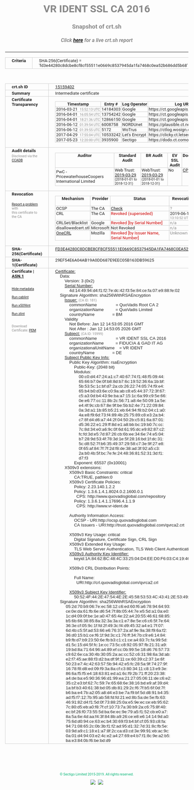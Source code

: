 # VR IDENT SSL CA 2016
### Snapshot of crt.sh
##### Click [here](https://crt.sh/?q=FD3E44280C8DCBE8CF8CF55511E0669C8537945DA1FA7468C0EA52B686DD5B68) for a live crt.sh report

---
<!DOCTYPE HTML PUBLIC "-//W3C//DTD HTML 4.0 Transitional//EN">
<HTML>
<HEAD>
  <META http-equiv="Content-Type" content="text/html; charset=UTF-8">
  <TITLE>crt.sh | fd3e44280c8dcbe8cf8cf55511e0669c8537945da1fa7468c0ea52b686dd5b68</TITLE>
  <META name="description" content="Free CT Log Certificate Search Tool from Sectigo (formerly Comodo CA)">
  <META name="keywords" content="crt.sh, CT, Certificate Transparency, Certificate Search, SSL Certificate, Sectigo, Comodo CA">
  <LINK href="//fonts.googleapis.com/css?family=Roboto+Mono|Roboto:400,400i,700,700i" rel="stylesheet">
  <STYLE type="text/css">
    a {
      white-space: nowrap;
    }
    body {
      color: #888888;
      font: 12pt Roboto, sans-serif;
      padding-top: 10px;
      text-align: center
    }
    form {
      margin: 0px
    }
    span {
      border-radius: 10px
    }
    span.heading {
      color: #888888;
      font: 12pt Roboto, sans-serif
    }
    span.title {
      background-color: #00B373;
      color: #FFFFFF;
      font: bold 18pt Roboto, sans-serif;
      padding: 0px 5px
    }
    span.text {
      color: #888888;
      font: 10pt Roboto, sans-serif
    }
    span.whiteongrey {
      background-color: #D9D9D6;
      color: #FFFFFF;
      font: bold 18pt Roboto, sans-serif;
      padding: 0px 5px
    }
    table {
      border-collapse: collapse;
      color: #222222;
      font: 10pt Roboto, sans-serif;
      margin-left: auto;
      margin-right: auto
    }
    table.options {
      border: none;
      margin-left: 10px
    }
    td, th {
      border: 1px solid #CCCCCC;
      padding: 0px 2px;
      text-align: left;
      vertical-align: top
    }
    td.outer, th.outer {
      border: 1px solid #CCCCCC;
      padding: 2px 20px;
      text-align: left
    }
    th.heading {
      color: #888888;
      font: bold italic 12pt Roboto, sans-serif;
      padding: 20px 0px 0px;
      text-align: center
    }
    th.options, td.options {
      border: none;
      vertical-align: middle
    }
    td.text {
      font: 10pt "Roboto Mono", sans-serif;
      padding: 2px 20px
    }
    td.heading {
      border: none;
      color: #888888;
      font: 12pt Roboto, sans-serif;
      padding-top: 20px;
      text-align: center
    }
    table.lint td, th {
      text-align: center
    }
    .button {
      background-color: #00B373;
      border-radius: 10px;
      color: #FFFFFF;
      font: bold 13pt Roboto, sans-serif
    }
    .copyright {
      font: 8pt Roboto, sans-serif;
      color: #00B373
    }
    .input {
      border: 1px solid #888888;
      font-weight: bold;
      text-align: center
    }
    .small {
      font: 8pt Roboto, sans-serif;
      color: #888888
    }
    .error {
      background-color: #FFDFDF;
      color: #CC0000;
      font-weight: bold
    }
    .fatal {
      background-color: #0000AA;
      color: #FFFFFF;
      font-weight: bold
    }
    .notice {
      background-color: #FFFFDF;
      color: #606000
    }
    .warning {
      background-color: #FFEFDF;
      color: #DF6000
    }
  </STYLE>
</HEAD>
<BODY>

<TABLE>
  <TR>
    <TH class="outer">Criteria</TH>
    <TD class="outer">SHA-256(Certificate) = 'fd3e44280c8dcbe8cf8cf55511e0669c8537945da1fa7468c0ea52b686dd5b68'</TD>
  </TR>
</TABLE>
<BR>
<TABLE>
  <TR>
    <TH class="outer">crt.sh ID</TH>
    <TD class="outer"><A href="?id=15159402">15159402</A></TD>
  </TR>
  <TR>
    <TH class="outer">Summary</TH>
    <TD class="outer">Intermediate certificate</TD>
  </TR>
  <TR>
    <TH class="outer">Certificate<BR>Transparency</TH>
    <TD class="outer">
<TABLE class="options" style="margin-left:0px">
  <TR>
    <TH>Timestamp</TH>
    <TH>Entry #</TH>
    <TH>Log Operator</TH>
    <TH>Log URL</TH>
  </TR>
  <TR>
    <TD>2016-03-21&nbsp; <FONT class="small">15:52:13 UTC</FONT></TD>
    <TD>14184303</TD>
    <TD>Google</TD>
    <TD>https://ct.googleapis.com/pilot</TD>
  </TR>
  <TR>
    <TD>2016-04-01&nbsp; <FONT class="small">16:05:54 UTC</FONT></TD>
    <TD>13754242</TD>
    <TD>Google</TD>
    <TD>https://ct.googleapis.com/aviator</TD>
  </TR>
  <TR>
    <TD>2016-04-01&nbsp; <FONT class="small">18:21:36 UTC</FONT></TD>
    <TD>12866150</TD>
    <TD>Google</TD>
    <TD>https://ct.googleapis.com/rocketeer</TD>
  </TR>
  <TR>
    <TD>2016-06-12&nbsp; <FONT class="small">01:39:54 UTC</FONT></TD>
    <TD>6008758</TD>
    <TD>NORDUnet</TD>
    <TD>https://plausible.ct.nordu.net</TD>
  </TR>
  <TR>
    <TD>2016-06-12&nbsp; <FONT class="small">01:39:55 UTC</FONT></TD>
    <TD>5172</TD>
    <TD>WoTrus</TD>
    <TD>https://ctlog.wosign.com</TD>
  </TR>
  <TR>
    <TD>2017-04-29&nbsp; <FONT class="small">17:55:04 UTC</FONT></TD>
    <TD>10533242</TD>
    <TD>Let's Encrypt</TD>
    <TD>https://clicky.ct.letsencrypt.org</TD>
  </TR>
  <TR>
    <TD>2017-05-23&nbsp; <FONT class="small">12:20:00 UTC</FONT></TD>
    <TD>3935900</TD>
    <TD>Sectigo</TD>
    <TD>https://dodo.ct.comodo.com</TD>
  </TR>
</TABLE>
    </TD>
  </TR>
  <TR>
    <TH class="outer">Audit details<BR>
      <DIV class="small" style="padding-top:3px">Disclosed via the
        <A href="//ccadb-public.secure.force.com/mozilla/PublicAllIntermediateCerts" target="_blank">CCADB</A></DIV>
    </TH>
    <TD class="outer">
<TABLE class="options" style="margin-left:0px">
  <TR>
    <TH>Auditor</TH>
    <TH>Standard Audit</TH>
    <TH>BR Audit</TH>
    <TH>EV SSL Audit</TH>
    <TH>Documents</TH>
    <TH>CCADB</TH>
    <TH>Root Owner / Certificate</TH>
  </TR>
  <TR>
    <TD style="vertical-align:middle">PwC - PricewaterhouseCoopers International Limited</TD>
    <TD>Web Trust:
      <A href="https://www.cpacanada.ca/generichandlers/CPACHandler.ashx?attachmentid=227604" target="_blank">2019-03-29</A>
      <BR><FONT style="font-size:8pt">(2018-01-01 to 2018-12-31)</FONT></TD>
    <TD>WebTrust:
      <A href="https://www.cpacanada.ca/generichandlers/CPACHandler.ashx?attachmentid=227605" target="_blank">2019-03-29</A>
      <BR><FONT style="font-size:8pt">(2018-01-01 to 2018-12-31)</FONT></TD>
    <TD>No    <TD>
      <A href="https://www.fiduciagad.de/leistungen/services/vr-ident-Zertifikate.html" target="blank">CP</A>
      <A href="https://www.fiduciagad.de/leistungen/services/vr-ident-Zertifikate.html" target="blank">CPS</A>
    </TD>
    <TD><A href="//ccadb.force.com/001o000000kJynGAAS" target="_blank">001o000000kJynGAAS</A></TD>
    <TD><A href="/?id=2472">QuoVadis</A></TD>
  </TR>
</TABLE>
    </TD>
  </TR>
  <TR>
    <TH class="outer">Revocation<BR><BR>
      <DIV class="small" style="padding-top:3px"><A href="?id=15159402&opt=problemreporting">Report a problem</A> with<BR>this certificate to the CA</DIV></TH>
    <TD class="outer">
      <TABLE class="options" style="margin-left:0px">
        <TR>
          <TH>Mechanism</TH>
          <TH>Provider</TH>
          <TH>Status</TH>
          <TH>Revocation Date</TH>
          <TH>Last Observed in CRL</TH>
          <TH>Last Checked <SPAN style="color:#CC0000;vertical-align:middle;font-size:70%;font-weight:normal">(Error)</SPAN></TH>
        </TR>
        <TR>
          <TD>OCSP</TD>
          <TD>The CA</TD>
          <TD><A href="?id=15159402&opt=ocsp">Check</A></TD>
          <TD><SPAN style="color:#888888">?</SPAN></TD>
          <TD><SPAN style="color:#888888">n/a</SPAN></TD>
          <TD><SPAN style="color:#888888">?</SPAN></TD>
        </TR>
        <TR>
          <TD>CRL</TD>
          <TD>The CA</TD>
          <TD><SPAN style="color:#CC0000">Revoked (superseded)</SPAN></TD><TD>2019-06-17&nbsp; <FONT class="small">13:10:52 UTC</FONT></TD><TD>2019-09-23&nbsp; <FONT class="small">20:36:07 UTC</FONT></TD><TD>2019-12-04&nbsp; <FONT class="small">17:11:32 UTC</FONT></TD>
        </TR>
        <TR>
          <TD>CRLSet/Blacklist</TD>
          <TD>Google</TD>
          <TD><SPAN style="color:#CC0000">Revoked [by Serial Number]</SPAN></TD>
          <TD><SPAN style="color:#888888">n/a</SPAN></TD>
          <TD><SPAN style="color:#888888">n/a</SPAN></TD>
          <TD><SPAN style="color:#888888">n/a</SPAN></TD>
        </TR>
        <TR>
          <TD>disallowedcert.stl</TD>
          <TD>Microsoft</TD>
          <TD>Not Revoked</TD>
          <TD><SPAN style="color:#888888">n/a</SPAN></TD>
          <TD><SPAN style="color:#888888">n/a</SPAN></TD>
          <TD><SPAN style="color:#888888">n/a</SPAN></TD>
        </TR>
        <TR>
          <TD><A href="/mozilla-onecrl" target="_blank">OneCRL</A></TD>
          <TD>Mozilla</TD>
          <TD><SPAN style="color:#CC0000">Revoked [by Issuer Name, Serial Number]</SPAN></TD><TD><SPAN style="color:#888888">Unknown</SPAN></TD>
          <TD><SPAN style="color:#888888">n/a</SPAN></TD>
          <TD><SPAN style="color:#888888">n/a</SPAN></TD>
        </TR>
      </TABLE>
    </TD>
  </TR>
  <TR>
    <TH class="outer">SHA-256(Certificate)</TH>
    <TD class="outer"><A href="//censys.io/certificates/fd3e44280c8dcbe8cf8cf55511e0669c8537945da1fa7468c0ea52b686dd5b68">FD3E44280C8DCBE8CF8CF55511E0669C8537945DA1FA7468C0EA52B686DD5B68</A></TD>
  </TR>
  <TR>
    <TH class="outer">SHA-1(Certificate)</TH>
    <TD class="outer">29EF54E6A04AB19A0DD687E9EEC05B163DB59625</TD>
  </TR>
  <TR>
    <TH class="outer">Certificate | <A href="?asn1=15159402">ASN.1</A>
      <SPAN class="small"><BR>
      <BR><BR><A href="?id=15159402&opt=nometadata">Hide metadata</A>
      <BR><BR><A href="?id=15159402&opt=cablint">Run cablint</A>
      <BR><BR><A href="?id=15159402&opt=x509lint">Run x509lint</A>
      <BR><BR><A href="?id=15159402&opt=zlint">Run zlint</A>
      <BR><BR><BR>Download Certificate: <A href="?d=15159402">PEM</A>
      </SPAN>
    </TH>
    <TD class="text"><A href="?d=15159402">Certificate:</A><BR>&nbsp;&nbsp;&nbsp;&nbsp;Data:<BR>&nbsp;&nbsp;&nbsp;&nbsp;&nbsp;&nbsp;&nbsp;&nbsp;Version:&nbsp;3&nbsp;(0x2)<BR>&nbsp;&nbsp;&nbsp;&nbsp;&nbsp;&nbsp;&nbsp;&nbsp;<A href="?serial=4d144994d4f1f27edc42f35e84cefa07e988fe02">Serial&nbsp;Number:</A><BR>&nbsp;&nbsp;&nbsp;&nbsp;&nbsp;&nbsp;&nbsp;&nbsp;&nbsp;&nbsp;&nbsp;&nbsp;4d:14:49:94:d4:f1:f2:7e:dc:42:f3:5e:84:ce:fa:07:e9:88:fe:02<BR>&nbsp;&nbsp;&nbsp;&nbsp;Signature&nbsp;Algorithm:&nbsp;sha256WithRSAEncryption<BR>&nbsp;&nbsp;&nbsp;&nbsp;&nbsp;&nbsp;&nbsp;&nbsp;<A href="?caid=181">Issuer:</A> <SPAN class="small">(CA ID: 181)</SPAN><BR>&nbsp;&nbsp;&nbsp;&nbsp;&nbsp;&nbsp;&nbsp;&nbsp;&nbsp;&nbsp;&nbsp;&nbsp;commonName&nbsp;&nbsp;&nbsp;&nbsp;&nbsp;&nbsp;&nbsp;&nbsp;&nbsp;&nbsp;&nbsp;&nbsp;&nbsp;&nbsp;&nbsp;&nbsp;=&nbsp;QuoVadis&nbsp;Root&nbsp;CA&nbsp;2<BR>&nbsp;&nbsp;&nbsp;&nbsp;&nbsp;&nbsp;&nbsp;&nbsp;&nbsp;&nbsp;&nbsp;&nbsp;organizationName&nbsp;&nbsp;&nbsp;&nbsp;&nbsp;&nbsp;&nbsp;&nbsp;&nbsp;&nbsp;=&nbsp;QuoVadis&nbsp;Limited<BR>&nbsp;&nbsp;&nbsp;&nbsp;&nbsp;&nbsp;&nbsp;&nbsp;&nbsp;&nbsp;&nbsp;&nbsp;countryName&nbsp;&nbsp;&nbsp;&nbsp;&nbsp;&nbsp;&nbsp;&nbsp;&nbsp;&nbsp;&nbsp;&nbsp;&nbsp;&nbsp;&nbsp;=&nbsp;BM<BR>&nbsp;&nbsp;&nbsp;&nbsp;&nbsp;&nbsp;&nbsp;&nbsp;Validity<BR>&nbsp;&nbsp;&nbsp;&nbsp;&nbsp;&nbsp;&nbsp;&nbsp;&nbsp;&nbsp;&nbsp;&nbsp;Not&nbsp;Before:&nbsp;Jan&nbsp;12&nbsp;14:53:05&nbsp;2016&nbsp;GMT<BR>&nbsp;&nbsp;&nbsp;&nbsp;&nbsp;&nbsp;&nbsp;&nbsp;&nbsp;&nbsp;&nbsp;&nbsp;Not&nbsp;After&nbsp;:&nbsp;Jan&nbsp;12&nbsp;14:53:05&nbsp;2026&nbsp;GMT<BR>&nbsp;&nbsp;&nbsp;&nbsp;&nbsp;&nbsp;&nbsp;&nbsp;<A href="?caid=15999">Subject:</A> <SPAN class="small">(CA ID: 15999)</SPAN><BR>&nbsp;&nbsp;&nbsp;&nbsp;&nbsp;&nbsp;&nbsp;&nbsp;&nbsp;&nbsp;&nbsp;&nbsp;commonName&nbsp;&nbsp;&nbsp;&nbsp;&nbsp;&nbsp;&nbsp;&nbsp;&nbsp;&nbsp;&nbsp;&nbsp;&nbsp;&nbsp;&nbsp;&nbsp;=&nbsp;VR&nbsp;IDENT&nbsp;SSL&nbsp;CA&nbsp;2016<BR>&nbsp;&nbsp;&nbsp;&nbsp;&nbsp;&nbsp;&nbsp;&nbsp;&nbsp;&nbsp;&nbsp;&nbsp;organizationName&nbsp;&nbsp;&nbsp;&nbsp;&nbsp;&nbsp;&nbsp;&nbsp;&nbsp;&nbsp;=&nbsp;FIDUCIA&nbsp;&amp;&nbsp;GAD&nbsp;IT&nbsp;AG<BR>&nbsp;&nbsp;&nbsp;&nbsp;&nbsp;&nbsp;&nbsp;&nbsp;&nbsp;&nbsp;&nbsp;&nbsp;organizationalUnitName&nbsp;&nbsp;&nbsp;&nbsp;=&nbsp;VR&nbsp;IDENT<BR>&nbsp;&nbsp;&nbsp;&nbsp;&nbsp;&nbsp;&nbsp;&nbsp;&nbsp;&nbsp;&nbsp;&nbsp;countryName&nbsp;&nbsp;&nbsp;&nbsp;&nbsp;&nbsp;&nbsp;&nbsp;&nbsp;&nbsp;&nbsp;&nbsp;&nbsp;&nbsp;&nbsp;=&nbsp;DE<BR>&nbsp;&nbsp;&nbsp;&nbsp;&nbsp;&nbsp;&nbsp;&nbsp;<A href="?spkisha256=0c995800e03b197f1deca9331f51cfbe598fa0f4b46595087c0abcbf783f0eaa">Subject&nbsp;Public&nbsp;Key&nbsp;Info:</A><BR>&nbsp;&nbsp;&nbsp;&nbsp;&nbsp;&nbsp;&nbsp;&nbsp;&nbsp;&nbsp;&nbsp;&nbsp;Public&nbsp;Key&nbsp;Algorithm:&nbsp;rsaEncryption<BR>&nbsp;&nbsp;&nbsp;&nbsp;&nbsp;&nbsp;&nbsp;&nbsp;&nbsp;&nbsp;&nbsp;&nbsp;&nbsp;&nbsp;&nbsp;&nbsp;Public-Key:&nbsp;(2048&nbsp;bit)<BR>&nbsp;&nbsp;&nbsp;&nbsp;&nbsp;&nbsp;&nbsp;&nbsp;&nbsp;&nbsp;&nbsp;&nbsp;&nbsp;&nbsp;&nbsp;&nbsp;Modulus:<BR>&nbsp;&nbsp;&nbsp;&nbsp;&nbsp;&nbsp;&nbsp;&nbsp;&nbsp;&nbsp;&nbsp;&nbsp;&nbsp;&nbsp;&nbsp;&nbsp;&nbsp;&nbsp;&nbsp;&nbsp;00:c0:d4:47:24:a1:c7:40:67:74:f1:48:f5:09:44:<BR>&nbsp;&nbsp;&nbsp;&nbsp;&nbsp;&nbsp;&nbsp;&nbsp;&nbsp;&nbsp;&nbsp;&nbsp;&nbsp;&nbsp;&nbsp;&nbsp;&nbsp;&nbsp;&nbsp;&nbsp;65:66:b7:0e:0f:b8:8d:b7:6c:19:52:36:6a:1b:bf:<BR>&nbsp;&nbsp;&nbsp;&nbsp;&nbsp;&nbsp;&nbsp;&nbsp;&nbsp;&nbsp;&nbsp;&nbsp;&nbsp;&nbsp;&nbsp;&nbsp;&nbsp;&nbsp;&nbsp;&nbsp;5b:53:5c:1c:bf:d7:2a:cb:26:22:74:05:74:f9:e4:<BR>&nbsp;&nbsp;&nbsp;&nbsp;&nbsp;&nbsp;&nbsp;&nbsp;&nbsp;&nbsp;&nbsp;&nbsp;&nbsp;&nbsp;&nbsp;&nbsp;&nbsp;&nbsp;&nbsp;&nbsp;65:b4:b0:d3:6e:c0:9a:ab:c8:e5:44:37:72:3f:67:<BR>&nbsp;&nbsp;&nbsp;&nbsp;&nbsp;&nbsp;&nbsp;&nbsp;&nbsp;&nbsp;&nbsp;&nbsp;&nbsp;&nbsp;&nbsp;&nbsp;&nbsp;&nbsp;&nbsp;&nbsp;c5:a3:0d:b4:43:9e:ba:a7:15:1c:6a:99:c9:5e:66:<BR>&nbsp;&nbsp;&nbsp;&nbsp;&nbsp;&nbsp;&nbsp;&nbsp;&nbsp;&nbsp;&nbsp;&nbsp;&nbsp;&nbsp;&nbsp;&nbsp;&nbsp;&nbsp;&nbsp;&nbsp;0e:e6:77:cc:11:8b:2c:56:71:a8:4e:50:09:1a:5e:<BR>&nbsp;&nbsp;&nbsp;&nbsp;&nbsp;&nbsp;&nbsp;&nbsp;&nbsp;&nbsp;&nbsp;&nbsp;&nbsp;&nbsp;&nbsp;&nbsp;&nbsp;&nbsp;&nbsp;&nbsp;e4:4f:9c:cb:67:8e:9f:be:5b:b2:4e:71:22:09:84:<BR>&nbsp;&nbsp;&nbsp;&nbsp;&nbsp;&nbsp;&nbsp;&nbsp;&nbsp;&nbsp;&nbsp;&nbsp;&nbsp;&nbsp;&nbsp;&nbsp;&nbsp;&nbsp;&nbsp;&nbsp;0a:3d:a1:1b:85:b5:21:eb:64:94:f8:b2:04:c1:a0:<BR>&nbsp;&nbsp;&nbsp;&nbsp;&nbsp;&nbsp;&nbsp;&nbsp;&nbsp;&nbsp;&nbsp;&nbsp;&nbsp;&nbsp;&nbsp;&nbsp;&nbsp;&nbsp;&nbsp;&nbsp;4a:e8:f9:6d:73:f4:89:4b:25:75:89:c8:e3:2a:b4:<BR>&nbsp;&nbsp;&nbsp;&nbsp;&nbsp;&nbsp;&nbsp;&nbsp;&nbsp;&nbsp;&nbsp;&nbsp;&nbsp;&nbsp;&nbsp;&nbsp;&nbsp;&nbsp;&nbsp;&nbsp;c7:8f:d4:d6:a7:44:2f:04:50:2b:c5:81:6a:87:01:<BR>&nbsp;&nbsp;&nbsp;&nbsp;&nbsp;&nbsp;&nbsp;&nbsp;&nbsp;&nbsp;&nbsp;&nbsp;&nbsp;&nbsp;&nbsp;&nbsp;&nbsp;&nbsp;&nbsp;&nbsp;d5:36:22:e1:29:ff:8d:e1:a8:bb:bc:19:b0:7c:cc:<BR>&nbsp;&nbsp;&nbsp;&nbsp;&nbsp;&nbsp;&nbsp;&nbsp;&nbsp;&nbsp;&nbsp;&nbsp;&nbsp;&nbsp;&nbsp;&nbsp;&nbsp;&nbsp;&nbsp;&nbsp;7c:8d:34:e0:a6:9c:0f:6d:61:95:dc:e9:82:87:c2:<BR>&nbsp;&nbsp;&nbsp;&nbsp;&nbsp;&nbsp;&nbsp;&nbsp;&nbsp;&nbsp;&nbsp;&nbsp;&nbsp;&nbsp;&nbsp;&nbsp;&nbsp;&nbsp;&nbsp;&nbsp;fc:fd:3d:e5:7d:87:26:cb:6b:ee:34:6e:74:e5:04:<BR>&nbsp;&nbsp;&nbsp;&nbsp;&nbsp;&nbsp;&nbsp;&nbsp;&nbsp;&nbsp;&nbsp;&nbsp;&nbsp;&nbsp;&nbsp;&nbsp;&nbsp;&nbsp;&nbsp;&nbsp;b7:28:9d:53:4f:78:3d:1e:5f:28:16:bd:1f:dc:31:<BR>&nbsp;&nbsp;&nbsp;&nbsp;&nbsp;&nbsp;&nbsp;&nbsp;&nbsp;&nbsp;&nbsp;&nbsp;&nbsp;&nbsp;&nbsp;&nbsp;&nbsp;&nbsp;&nbsp;&nbsp;5c:d8:52:7f:b6:35:49:37:29:58:c7:3e:9f:27:e8:<BR>&nbsp;&nbsp;&nbsp;&nbsp;&nbsp;&nbsp;&nbsp;&nbsp;&nbsp;&nbsp;&nbsp;&nbsp;&nbsp;&nbsp;&nbsp;&nbsp;&nbsp;&nbsp;&nbsp;&nbsp;0f:65:af:84:7f:7f:2d:f8:de:38:ad:3f:92:a5:c3:<BR>&nbsp;&nbsp;&nbsp;&nbsp;&nbsp;&nbsp;&nbsp;&nbsp;&nbsp;&nbsp;&nbsp;&nbsp;&nbsp;&nbsp;&nbsp;&nbsp;&nbsp;&nbsp;&nbsp;&nbsp;2a:b0:4b:5f:bc:7e:fe:24:48:36:81:52:31:3d:f1:<BR>&nbsp;&nbsp;&nbsp;&nbsp;&nbsp;&nbsp;&nbsp;&nbsp;&nbsp;&nbsp;&nbsp;&nbsp;&nbsp;&nbsp;&nbsp;&nbsp;&nbsp;&nbsp;&nbsp;&nbsp;d7:f3<BR>&nbsp;&nbsp;&nbsp;&nbsp;&nbsp;&nbsp;&nbsp;&nbsp;&nbsp;&nbsp;&nbsp;&nbsp;&nbsp;&nbsp;&nbsp;&nbsp;Exponent:&nbsp;65537&nbsp;(0x10001)<BR>&nbsp;&nbsp;&nbsp;&nbsp;&nbsp;&nbsp;&nbsp;&nbsp;X509v3&nbsp;extensions:<BR>&nbsp;&nbsp;&nbsp;&nbsp;&nbsp;&nbsp;&nbsp;&nbsp;&nbsp;&nbsp;&nbsp;&nbsp;X509v3&nbsp;Basic&nbsp;Constraints:&nbsp;critical<BR>&nbsp;&nbsp;&nbsp;&nbsp;&nbsp;&nbsp;&nbsp;&nbsp;&nbsp;&nbsp;&nbsp;&nbsp;&nbsp;&nbsp;&nbsp;&nbsp;CA:TRUE,&nbsp;pathlen:0<BR>&nbsp;&nbsp;&nbsp;&nbsp;&nbsp;&nbsp;&nbsp;&nbsp;&nbsp;&nbsp;&nbsp;&nbsp;X509v3&nbsp;Certificate&nbsp;Policies:&nbsp;<BR>&nbsp;&nbsp;&nbsp;&nbsp;&nbsp;&nbsp;&nbsp;&nbsp;&nbsp;&nbsp;&nbsp;&nbsp;&nbsp;&nbsp;&nbsp;&nbsp;Policy:&nbsp;2.23.140.1.2.2<BR>&nbsp;&nbsp;&nbsp;&nbsp;&nbsp;&nbsp;&nbsp;&nbsp;&nbsp;&nbsp;&nbsp;&nbsp;&nbsp;&nbsp;&nbsp;&nbsp;Policy:&nbsp;1.3.6.1.4.1.8024.0.2.1600.0.1<BR>&nbsp;&nbsp;&nbsp;&nbsp;&nbsp;&nbsp;&nbsp;&nbsp;&nbsp;&nbsp;&nbsp;&nbsp;&nbsp;&nbsp;&nbsp;&nbsp;&nbsp;&nbsp;CPS:&nbsp;http://www.quovadisglobal.com/repository<BR>&nbsp;&nbsp;&nbsp;&nbsp;&nbsp;&nbsp;&nbsp;&nbsp;&nbsp;&nbsp;&nbsp;&nbsp;&nbsp;&nbsp;&nbsp;&nbsp;Policy:&nbsp;1.3.6.1.4.1.17696.4.1.1.9<BR>&nbsp;&nbsp;&nbsp;&nbsp;&nbsp;&nbsp;&nbsp;&nbsp;&nbsp;&nbsp;&nbsp;&nbsp;&nbsp;&nbsp;&nbsp;&nbsp;&nbsp;&nbsp;CPS:&nbsp;http://www.vr-ident.de<BR><BR>&nbsp;&nbsp;&nbsp;&nbsp;&nbsp;&nbsp;&nbsp;&nbsp;&nbsp;&nbsp;&nbsp;&nbsp;Authority&nbsp;Information&nbsp;Access:&nbsp;<BR>&nbsp;&nbsp;&nbsp;&nbsp;&nbsp;&nbsp;&nbsp;&nbsp;&nbsp;&nbsp;&nbsp;&nbsp;&nbsp;&nbsp;&nbsp;&nbsp;OCSP&nbsp;-&nbsp;URI:http://ocsp.quovadisglobal.com<BR>&nbsp;&nbsp;&nbsp;&nbsp;&nbsp;&nbsp;&nbsp;&nbsp;&nbsp;&nbsp;&nbsp;&nbsp;&nbsp;&nbsp;&nbsp;&nbsp;CA&nbsp;Issuers&nbsp;-&nbsp;URI:http://trust.quovadisglobal.com/qvrca2.crt<BR><BR>&nbsp;&nbsp;&nbsp;&nbsp;&nbsp;&nbsp;&nbsp;&nbsp;&nbsp;&nbsp;&nbsp;&nbsp;X509v3&nbsp;Key&nbsp;Usage:&nbsp;critical<BR>&nbsp;&nbsp;&nbsp;&nbsp;&nbsp;&nbsp;&nbsp;&nbsp;&nbsp;&nbsp;&nbsp;&nbsp;&nbsp;&nbsp;&nbsp;&nbsp;Digital&nbsp;Signature,&nbsp;Certificate&nbsp;Sign,&nbsp;CRL&nbsp;Sign<BR>&nbsp;&nbsp;&nbsp;&nbsp;&nbsp;&nbsp;&nbsp;&nbsp;&nbsp;&nbsp;&nbsp;&nbsp;X509v3&nbsp;Extended&nbsp;Key&nbsp;Usage:&nbsp;<BR>&nbsp;&nbsp;&nbsp;&nbsp;&nbsp;&nbsp;&nbsp;&nbsp;&nbsp;&nbsp;&nbsp;&nbsp;&nbsp;&nbsp;&nbsp;&nbsp;TLS&nbsp;Web&nbsp;Server&nbsp;Authentication,&nbsp;TLS&nbsp;Web&nbsp;Client&nbsp;Authentication,&nbsp;OCSP&nbsp;Signing<BR>&nbsp;&nbsp;&nbsp;&nbsp;&nbsp;&nbsp;&nbsp;&nbsp;&nbsp;&nbsp;&nbsp;&nbsp;<A href="?ski=1a8462bc484c332504d4eed0f603c41946d1946b">X509v3&nbsp;Authority&nbsp;Key&nbsp;Identifier:</A><BR>&nbsp;&nbsp;&nbsp;&nbsp;&nbsp;&nbsp;&nbsp;&nbsp;&nbsp;&nbsp;&nbsp;&nbsp;&nbsp;&nbsp;&nbsp;&nbsp;keyid:1A:84:62:BC:48:4C:33:25:04:D4:EE:D0:F6:03:C4:19:46:D1:94:6B<BR><BR>&nbsp;&nbsp;&nbsp;&nbsp;&nbsp;&nbsp;&nbsp;&nbsp;&nbsp;&nbsp;&nbsp;&nbsp;X509v3&nbsp;CRL&nbsp;Distribution&nbsp;Points:&nbsp;<BR><BR>&nbsp;&nbsp;&nbsp;&nbsp;&nbsp;&nbsp;&nbsp;&nbsp;&nbsp;&nbsp;&nbsp;&nbsp;&nbsp;&nbsp;&nbsp;&nbsp;Full&nbsp;Name:<BR>&nbsp;&nbsp;&nbsp;&nbsp;&nbsp;&nbsp;&nbsp;&nbsp;&nbsp;&nbsp;&nbsp;&nbsp;&nbsp;&nbsp;&nbsp;&nbsp;&nbsp;&nbsp;URI:http://crl.quovadisglobal.com/qvrca2.crl<BR><BR>&nbsp;&nbsp;&nbsp;&nbsp;&nbsp;&nbsp;&nbsp;&nbsp;&nbsp;&nbsp;&nbsp;&nbsp;<A href="?ski=50524f442e47544e2e455853534c43412e53494747454e52532e3030303032373030">X509v3&nbsp;Subject&nbsp;Key&nbsp;Identifier:</A><BR>&nbsp;&nbsp;&nbsp;&nbsp;&nbsp;&nbsp;&nbsp;&nbsp;&nbsp;&nbsp;&nbsp;&nbsp;&nbsp;&nbsp;&nbsp;&nbsp;50:52:4F:44:2E:47:54:4E:2E:45:58:53:53:4C:43:41:2E:53:49:47:47:45:4E:52:53:2E:30:30:30:30:32:37:30:30<BR>&nbsp;&nbsp;&nbsp;&nbsp;Signature&nbsp;Algorithm:&nbsp;sha256WithRSAEncryption<BR>&nbsp;&nbsp;&nbsp;&nbsp;&nbsp;&nbsp;&nbsp;&nbsp;&nbsp;05:2d:70:b9:06:7e:ec:58:12:c6:ed:60:f6:a6:78:94:64:93:<BR>&nbsp;&nbsp;&nbsp;&nbsp;&nbsp;&nbsp;&nbsp;&nbsp;&nbsp;ce:0e:da:61:fb:6e:d6:54:7f:8b:05:44:7e:e5:5d:a1:0a:e0:<BR>&nbsp;&nbsp;&nbsp;&nbsp;&nbsp;&nbsp;&nbsp;&nbsp;&nbsp;1c:d4:09:0f:be:1e:a0:47:65:4e:22:a4:20:55:46:61:68:85:<BR>&nbsp;&nbsp;&nbsp;&nbsp;&nbsp;&nbsp;&nbsp;&nbsp;&nbsp;b5:6b:66:38:85:8a:32:3a:3a:c1:e7:8e:5e:c6:c6:5f:7e:64:<BR>&nbsp;&nbsp;&nbsp;&nbsp;&nbsp;&nbsp;&nbsp;&nbsp;&nbsp;36:3e:cf:05:9c:1f:fd:2f:49:3c:f4:d9:45:32:a4:e1:7f:07:<BR>&nbsp;&nbsp;&nbsp;&nbsp;&nbsp;&nbsp;&nbsp;&nbsp;&nbsp;6d:4b:c5:5f:ad:53:66:e6:76:37:2a:af:9e:9a:38:f9:6a:f2:<BR>&nbsp;&nbsp;&nbsp;&nbsp;&nbsp;&nbsp;&nbsp;&nbsp;&nbsp;36:d0:15:b1:ce:f6:1f:9d:3c:c1:76:ff:34:7b:c9:e6:14:84:<BR>&nbsp;&nbsp;&nbsp;&nbsp;&nbsp;&nbsp;&nbsp;&nbsp;&nbsp;b9:fb:d7:b9:23:50:6e:fb:b3:c1:c1:ce:a4:83:7c:fa:99:5d:<BR>&nbsp;&nbsp;&nbsp;&nbsp;&nbsp;&nbsp;&nbsp;&nbsp;&nbsp;d1:5c:15:d4:5f:fc:1e:cc:73:5c:c8:92:05:97:fb:21:31:a9:<BR>&nbsp;&nbsp;&nbsp;&nbsp;&nbsp;&nbsp;&nbsp;&nbsp;&nbsp;19:bd:8a:71:64:96:a4:89:ef:cc:0b:99:5e:18:d6:76:57:73:<BR>&nbsp;&nbsp;&nbsp;&nbsp;&nbsp;&nbsp;&nbsp;&nbsp;&nbsp;c9:62:6e:ca:30:4b:30:05:2a:ac:cc:52:c6:31:98:6a:3d:ab:<BR>&nbsp;&nbsp;&nbsp;&nbsp;&nbsp;&nbsp;&nbsp;&nbsp;&nbsp;e2:f7:45:ae:88:f3:d2:ba:df:9f:11:ce:60:39:c2:37:1e:6f:<BR>&nbsp;&nbsp;&nbsp;&nbsp;&nbsp;&nbsp;&nbsp;&nbsp;&nbsp;50:23:e7:4c:42:63:57:5b:94:42:e5:fc:28:5a:9f:74:27:9f:<BR>&nbsp;&nbsp;&nbsp;&nbsp;&nbsp;&nbsp;&nbsp;&nbsp;&nbsp;16:78:f8:d8:ed:09:f9:3a:8a:cf:c3:80:34:11:c8:13:e9:3e:<BR>&nbsp;&nbsp;&nbsp;&nbsp;&nbsp;&nbsp;&nbsp;&nbsp;&nbsp;86:6a:f5:f5:e4:18:63:81:ed:a1:6c:f9:2b:71:ff:20:23:38:<BR>&nbsp;&nbsp;&nbsp;&nbsp;&nbsp;&nbsp;&nbsp;&nbsp;&nbsp;a4:de:ba:e5:90:36:96:d1:99:ea:21:27:05:06:11:de:c6:e2:<BR>&nbsp;&nbsp;&nbsp;&nbsp;&nbsp;&nbsp;&nbsp;&nbsp;&nbsp;35:c2:e3:bf:62:7c:59:7e:65:68:6e:38:16:bd:e9:af:39:d4:<BR>&nbsp;&nbsp;&nbsp;&nbsp;&nbsp;&nbsp;&nbsp;&nbsp;&nbsp;1a:bf:b3:40:61:38:bd:05:db:81:29:2c:f6:7f:b5:6f:0d:7f:<BR>&nbsp;&nbsp;&nbsp;&nbsp;&nbsp;&nbsp;&nbsp;&nbsp;&nbsp;b6:ba:e4:7b:a2:05:a8:d4:e3:be:7a:f9:bf:5d:d8:91:b4:35:<BR>&nbsp;&nbsp;&nbsp;&nbsp;&nbsp;&nbsp;&nbsp;&nbsp;&nbsp;ad:f5:f7:12:7b:95:ab:58:fd:fd:21:ed:8b:5a:de:5e:fb:63:<BR>&nbsp;&nbsp;&nbsp;&nbsp;&nbsp;&nbsp;&nbsp;&nbsp;&nbsp;46:91:82:d4:f1:5d:0f:73:88:25:0a:e5:9e:ec:ce:eb:95:62:<BR>&nbsp;&nbsp;&nbsp;&nbsp;&nbsp;&nbsp;&nbsp;&nbsp;&nbsp;7c:80:d5:eb:a0:f8:7f:cf:10:73:7a:30:b9:2a:c6:75:8f:40:<BR>&nbsp;&nbsp;&nbsp;&nbsp;&nbsp;&nbsp;&nbsp;&nbsp;&nbsp;ec:bf:26:f0:73:55:5d:ba:6e:ec:9e:79:a5:f1:52:cb:e0:a7:<BR>&nbsp;&nbsp;&nbsp;&nbsp;&nbsp;&nbsp;&nbsp;&nbsp;&nbsp;8a:5a:6e:4d:aa:f4:3f:84:8b:a9:26:ce:e8:e6:14:14:9d:a0:<BR>&nbsp;&nbsp;&nbsp;&nbsp;&nbsp;&nbsp;&nbsp;&nbsp;&nbsp;75:6d:d0:94:ce:63:ec:b4:30:69:f3:b4:bf:cf:05:93:c8:fa:<BR>&nbsp;&nbsp;&nbsp;&nbsp;&nbsp;&nbsp;&nbsp;&nbsp;&nbsp;94:71:08:65:2c:0b:3b:f1:f2:ad:95:d1:32:7d:31:8c:fb:5e:<BR>&nbsp;&nbsp;&nbsp;&nbsp;&nbsp;&nbsp;&nbsp;&nbsp;&nbsp;03:9d:a9:c1:18:e1:a7:8f:2c:ca:d3:cd:3e:99:91:eb:ac:9c:<BR>&nbsp;&nbsp;&nbsp;&nbsp;&nbsp;&nbsp;&nbsp;&nbsp;&nbsp;0a:01:d4:94:03:e2:4c:e2:a4:27:69:e4:b7:f1:8c:9e:a2:b5:<BR>&nbsp;&nbsp;&nbsp;&nbsp;&nbsp;&nbsp;&nbsp;&nbsp;&nbsp;ba:e3:84:0b:f6:be:bd:d9<BR>    </TD>
  </TR>
</TABLE>

  <BR><BR><BR>

  <P class="copyright">&copy; Sectigo Limited 2015-2019. All rights reserved.</P>
  <DIV>
    <A href="https://sectigo.com/"><IMG src="/sectigo_s.png"></A>
    &nbsp;<A href="https://github.com/crtsh"><IMG src="/GitHub-Mark-32px.png"></A>
  </DIV>
</BODY>
</HTML>
